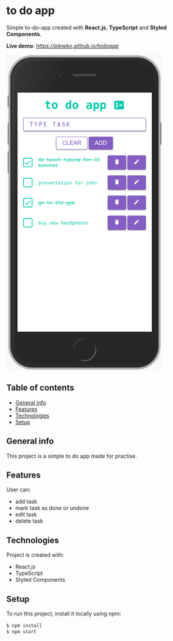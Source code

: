 # to do app

Simple to-do-app created with **React.js**, **TypeScript** and **Styled Components**.

**Live demo**: _https://plewko.github.io/todoapp_

![To do app mobile](./public/todoapp_mobile.png)

## Table of contents

- [General info](#general-info)
- [Features](#features)
- [Technologies](#technologies)
- [Setup](#setup)

## General info

This project is a simple to do app made for practise.

## Features

User can:

- add task
- mark task as done or undone
- edit task
- delete task

## Technologies

Project is created with:

- React.js
- TypeScript
- Styled Components

## Setup

To run this project, install it locally using npm:

```
$ npm install
$ npm start
```
